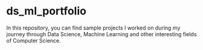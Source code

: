 # ds_ml_portfolio

In this repository, you can find sample projects I worked on during my journey through Data Science, 
Machine Learning and other interesting fields of Computer Science.

